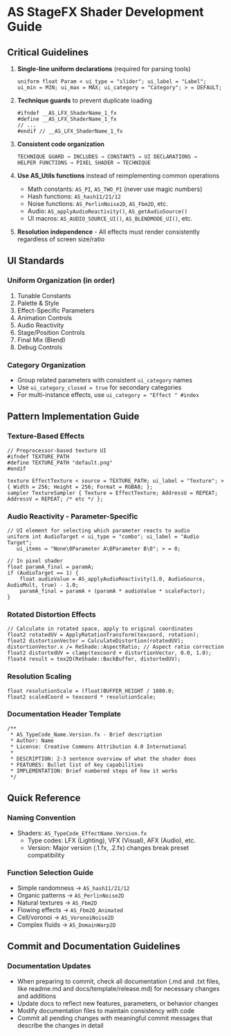 # AS StageFX Shader Development Guide

## Critical Guidelines

1. **Single-line uniform declarations** (required for parsing tools)
   ```hlsl
   uniform float Param < ui_type = "slider"; ui_label = "Label"; ui_min = MIN; ui_max = MAX; ui_category = "Category"; > = DEFAULT;
   ```

2. **Technique guards** to prevent duplicate loading
   ```hlsl
   #ifndef __AS_LFX_ShaderName_1_fx
   #define __AS_LFX_ShaderName_1_fx
   // ...
   #endif // __AS_LFX_ShaderName_1_fx
   ```

3. **Consistent code organization**
   ```
   TECHNIQUE GUARD → INCLUDES → CONSTANTS → UI DECLARATIONS → 
   HELPER FUNCTIONS → PIXEL SHADER → TECHNIQUE
   ```

4. **Use AS_Utils functions** instead of reimplementing common operations
   - Math constants: `AS_PI`, `AS_TWO_PI` (never use magic numbers)
   - Hash functions: `AS_hash11/21/12`
   - Noise functions: `AS_PerlinNoise2D`, `AS_Fbm2D`, etc.
   - Audio: `AS_applyAudioReactivity()`, `AS_getAudioSource()`
   - UI macros: `AS_AUDIO_SOURCE_UI()`, `AS_BLENDMODE_UI()`, etc.

5. **Resolution independence** - All effects must render consistently regardless of screen size/ratio

## UI Standards

### Uniform Organization (in order)
1. Tunable Constants
2. Palette & Style
3. Effect-Specific Parameters
4. Animation Controls
5. Audio Reactivity
6. Stage/Position Controls
7. Final Mix (Blend)
8. Debug Controls

### Category Organization
- Group related parameters with consistent `ui_category` names
- Use `ui_category_closed = true` for secondary categories
- For multi-instance effects, use `ui_category = "Effect " #index`

## Pattern Implementation Guide

### Texture-Based Effects
```hlsl
// Preprocessor-based texture UI
#ifndef TEXTURE_PATH
#define TEXTURE_PATH "default.png"
#endif

texture EffectTexture < source = TEXTURE_PATH; ui_label = "Texture"; > 
{ Width = 256; Height = 256; Format = RGBA8; };
sampler TextureSampler { Texture = EffectTexture; AddressU = REPEAT; AddressV = REPEAT; /* etc */ };
```

### Audio Reactivity - Parameter-Specific
```hlsl
// UI element for selecting which parameter reacts to audio
uniform int AudioTarget < ui_type = "combo"; ui_label = "Audio Target";
   ui_items = "None\0Parameter A\0Parameter B\0"; > = 0;

// In pixel shader
float paramA_final = paramA;
if (AudioTarget == 1) {
    float audioValue = AS_applyAudioReactivity(1.0, AudioSource, AudioMult, true) - 1.0;
    paramA_final = paramA + (paramA * audioValue * scaleFactor);
}
```

### Rotated Distortion Effects
```hlsl
// Calculate in rotated space, apply to original coordinates
float2 rotatedUV = ApplyRotationTransform(texcoord, rotation);
float2 distortionVector = CalculateDistortion(rotatedUV);
distortionVector.x /= ReShade::AspectRatio; // Aspect ratio correction
float2 distortedUV = clamp(texcoord + distortionVector, 0.0, 1.0);
float4 result = tex2D(ReShade::BackBuffer, distortedUV);
```

### Resolution Scaling
```hlsl
float resolutionScale = (float)BUFFER_HEIGHT / 1080.0;
float2 scaledCoord = texcoord * resolutionScale;
```

### Documentation Header Template
```hlsl
/**
 * AS_TypeCode_Name.Version.fx - Brief description
 * Author: Name
 * License: Creative Commons Attribution 4.0 International
 * 
 * DESCRIPTION: 2-3 sentence overview of what the shader does
 * FEATURES: Bullet list of key capabilities
 * IMPLEMENTATION: Brief numbered steps of how it works
 */
```

## Quick Reference

### Naming Convention
- Shaders: `AS_TypeCode_EffectName.Version.fx`
  - Type codes: LFX (Lighting), VFX (Visual), AFX (Audio), etc.
  - Version: Major version (.1.fx, .2.fx) changes break preset compatibility

### Function Selection Guide
- Simple randomness → `AS_hash11/21/12`
- Organic patterns → `AS_PerlinNoise2D`
- Natural textures → `AS_Fbm2D`
- Flowing effects → `AS_Fbm2D_Animated`
- Cell/voronoi → `AS_VoronoiNoise2D`
- Complex fluids → `AS_DomainWarp2D`

## Commit and Documentation Guidelines

### Documentation Updates
- When preparing to commit, check all documentation (.md and .txt files, like readme.md and docs/template/release.md) for necessary changes and additions
- Update docs to reflect new features, parameters, or behavior changes
- Modify documentation files to maintain consistency with code
- Commit all pending changes with meaningful commit messages that describe the changes in detail